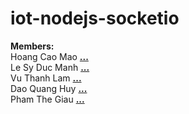 # iot-nodejs-socketio
**Members:**<br>
Hoang Cao Mao **[...](https://www.facebook.com/mao.hoang.568847)**<br>
Le Sy Duc Manh **[...](https://www.facebook.com/yamhyaml)**<br>
Vu Thanh Lam **[...](https://www.facebook.com/strong.turbo)**<br>
Dao Quang Huy **[...](https://www.facebook.com/daohuy2499)**<br>
Pham The Giau **[...](https://www.facebook.com/jpeace08)**

